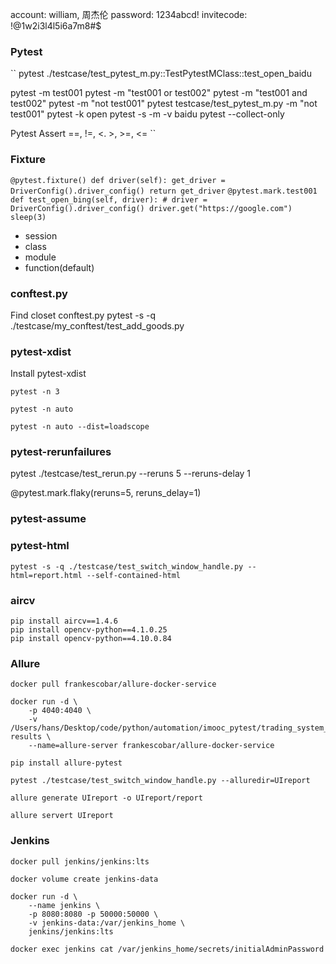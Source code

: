 


account: william, 周杰伦
password: 1234abcd!
invitecode: !@1w2i3l4l5i6a7m8#$


### Pytest

``
pytest ./testcase/test_pytest_m.py::TestPytestMClass::test_open_baidu


pytest -m test001
pytest -m "test001 or test002" 
pytest -m "test001 and test002" 
pytest -m "not test001"
pytest testcase/test_pytest_m.py -m "not test001"
pytest -k open
pytest -s -m -v baidu
pytest --collect-only

Pytest Assert
==, !=, <. >, >=, <=
``


### Fixture

``
    @pytest.fixture()
    def driver(self):
        get_driver = DriverConfig().driver_config()
        return get_driver
``
``
    @pytest.mark.test001
    def test_open_bing(self, driver):
        # driver = DriverConfig().driver_config()
        driver.get("https://google.com")
        sleep(3)
``
- session
- class
- module
- function(default)

### conftest.py

Find closet conftest.py
pytest -s -q ./testcase/my_conftest/test_add_goods.py


### pytest-xdist

Install pytest-xdist

````
pytest -n 3 

pytest -n auto

pytest -n auto --dist=loadscope

`````


### pytest-rerunfailures

pytest ./testcase/test_rerun.py --reruns 5 --reruns-delay 1

@pytest.mark.flaky(reruns=5, reruns_delay=1)


### pytest-assume


### pytest-html

````
pytest -s -q ./testcase/test_switch_window_handle.py --html=report.html --self-contained-html
````


### aircv
````
pip install aircv==1.4.6
pip install opencv-python==4.1.0.25
pip install opencv-python==4.10.0.84
````


### Allure

````
docker pull frankescobar/allure-docker-service

docker run -d \
    -p 4040:4040 \
    -v /Users/hans/Desktop/code/python/automation/imooc_pytest/trading_system_test/UIreport:/app/allure-results \
    --name=allure-server frankescobar/allure-docker-service
    
pip install allure-pytest

pytest ./testcase/test_switch_window_handle.py --alluredir=UIreport

allure generate UIreport -o UIreport/report

allure servert UIreport
````

### Jenkins

````
docker pull jenkins/jenkins:lts

docker volume create jenkins-data

docker run -d \
    --name jenkins \
    -p 8080:8080 -p 50000:50000 \
    -v jenkins-data:/var/jenkins_home \
    jenkins/jenkins:lts
    
docker exec jenkins cat /var/jenkins_home/secrets/initialAdminPassword
````